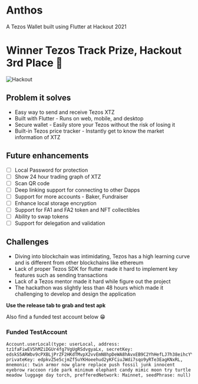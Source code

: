 # Anthos

A Tezos Wallet built using Flutter at Hackout 2021

# **Winner Tezos Track Prize, Hackout 3rd Place 🏅**

![Hackout](https://i.ytimg.com/vi/N-dzvmuns7o/maxresdefault.jpg)


## Problem it solves

- Easy way to send and receive Tezos XTZ
- Built with Flutter - Runs on web, mobile, and desktop
- Secure wallet - Easily store your Tezos without the risk of losing it
- Built-in Tezos price tracker - Instantly get to know the market information of XTZ

## Future enhancements

- [ ] Local Password for protection
- [ ] Show 24 hour trading graph of XTZ
- [ ] Scan QR code
- [ ] Deep linking support for connecting to other Dapps
- [ ] Support for more accounts - Baker, Fundraiser
- [ ] Enhance local storage encryption
- [ ] Support for FA1 and FA2 token and NFT collectibles
- [ ] Ability to swap tokens
- [ ] Support for delegation and validation

## Challenges

- Diving into blockchain was intimidating, Tezos has a high learning curve and is different from other blockchains like ethereum
- Lack of proper Tezos SDK for flutter made it hard to implement key features such as sending transactions
- Lack of a Tezos mentor made it hard while figure out the project
- The hackathon was slightly less than 48 hours which made it challenging to develop and design the application

**Use the release tab to grab and test apk**

Also find a funded test account below 😁

### Funded TestAccount

```
Account.userLocal(type: userLocal, address: tz1faFiwEVShMZiDGUr4fg7VgUgRSdvgyaLx, secretKey: edskS5ARWbv9cPXBLjPrZF2HKdTMvpX2vvEmN8hpDeWA8hAvxEB9C2YhHefLJ7h38eihcYYfoP9V7MokbicESTiLjTMtyZ9tzo, privateKey: edpkvZ5e5cjmZf5uYKHoeehud2yKFCiuJWdi7sqo9yRTe3EagKNxRL, mnemonic: twin armor now glare replace push fossil junk innocent eyebrow raccoon ride park minimum elephant candy mimic moon try turtle meadow luggage day torch, prefferedNetwork: Mainnet, seedPhrase: null)

```
